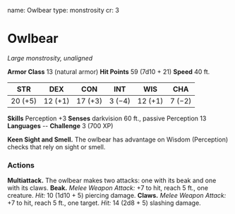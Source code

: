 name: Owlbear
type: monstrosity
cr: 3

# Owlbear
_Large monstrosity, unaligned_

**Armor Class** 13 (natural armor)
**Hit Points** 59 (7d10 + 21)
**Speed** 40 ft.

| STR     | DEX     | CON     | INT     | WIS     | CHA     |
|---------|---------|---------|---------|---------|---------|
| 20 (+5) | 12 (+1) | 17 (+3) | 3 (−4)  | 12 (+1) | 7 (−2)  |

**Skills** Perception +3
**Senses** darkvision 60 ft., passive Perception 13
**Languages** --
**Challenge** 3 (700 XP)

**Keen Sight and Smell.** The owlbear has advantage on Wisdom (Perception) checks that rely on sight or smell.

### Actions
**Multiattack.** The owlbear makes two attacks: one with its beak and one with its claws.
**Beak.** _Melee Weapon Attack:_ +7 to hit, reach 5 ft., one creature. _Hit:_ 10 (1d10 + 5) piercing damage.
**Claws.** _Melee Weapon Attack:_ +7 to hit, reach 5 ft., one target. _Hit:_ 14 (2d8 + 5) slashing damage.
